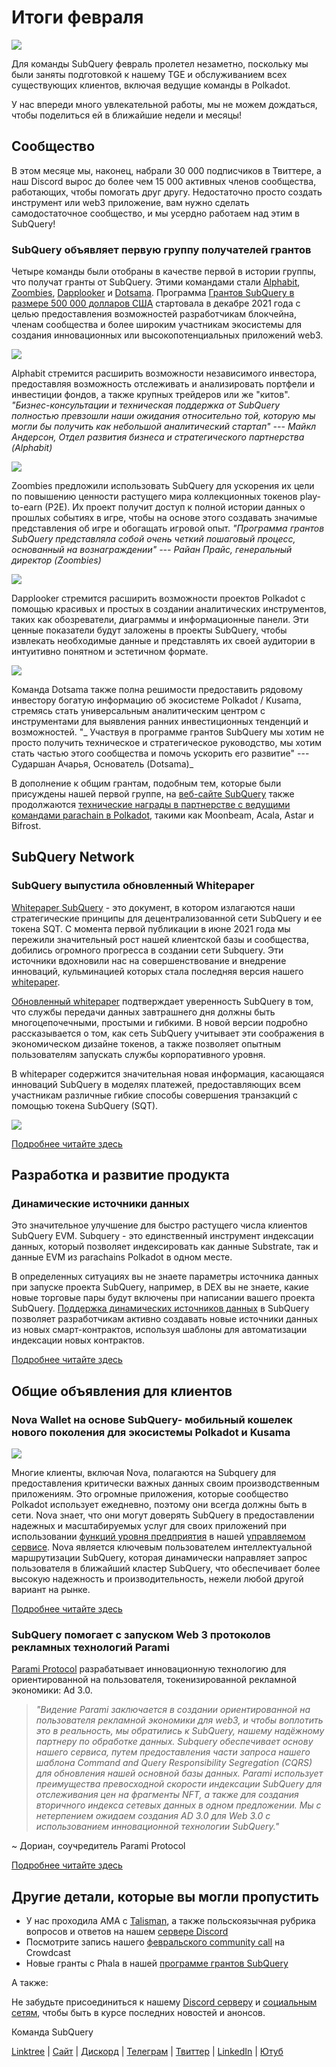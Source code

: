# Итоги февраля

![](https://miro.medium.com/max/1400/1*T3DLiAKSIy-AjRia_JJjow.png)

Для команды SubQuery февраль пролетел незаметно, поскольку мы были заняты подготовкой к нашему TGE и обслуживанием всех существующих клиентов, включая ведущие команды в Polkadot.

У нас впереди много увлекательной работы, мы не можем дождаться, чтобы поделиться ей в ближайшие недели и месяцы!

## Сообщество

В этом месяце мы, наконец, набрали 30 000 подписчиков в Твиттере, а наш Discord вырос до более чем 15 000 активных членов сообщества, работающих, чтобы помогать друг другу. Недостаточно просто создать инструмент или web3 приложение, вам нужно сделать самодостаточное сообщество, и мы усердно работаем над этим в SubQuery!

### SubQuery объявляет первую группу получателей грантов

Четыре команды были отобраны в качестве первой в истории группы, что получат гранты от SubQuery. Этими командами стали [Alphabit](https://www.polkadata.xyz/), [Zoombies](https://zoombies.world/), [Dapplooker](https://dapplooker.com/) и [Dotsama](http://dotsama.ai/). Программа [ Грантов SubQuery в размере 500 000 долларов США](https://subquery.network/grants) стартовала в декабре 2021 года с целью предоставления возможностей разработчикам блокчейна, членам сообщества и более широким участникам экосистемы для создания инновационных или высокопотенциальных приложений web3.

![](https://miro.medium.com/max/1400/1*tBnWK4svpGbGuP3mCXyGDg.png)

Alphabit стремится расширить возможности независимого инвестора, предоставляя возможность отслеживать и анализировать портфели и инвестиции фондов, а также крупных трейдеров или же "китов". _"Бизнес-консультации и техническая поддержка от SubQuery полностью превзошли наши ожидания относительно той, которую мы могли бы получить как небольшой аналитический стартап" --- Майкл Андерсон, Отдел развития бизнеса и стратегического партнерства (Alphabit)_

![](https://miro.medium.com/max/1400/1*TpHBDhA7WqNGTOxz9LpifQ.png)

Zoombies предложили использовать SubQuery для ускорения их цели по повышению ценности растущего мира коллекционных токенов play-to-earn (P2E). Их проект получит доступ к полной истории данных о прошлых событиях в игре, чтобы на основе этого создавать значимые представления об игре и обогащать игровой опыт. _"Программа грантов SubQuery представляла собой очень четкий пошаговый процесс, основанный на вознаграждении" --- Райан Прайс, генеральный директор (Zoombies)_

![](https://miro.medium.com/max/1400/1*4rPD0g-pC3MOU5M5vAtS4w.png)

Dapplooker стремится расширить возможности проектов Polkadot с помощью красивых и простых в создании аналитических инструментов, таких как обозреватели, диаграммы и информационные панели. Эти ценные показатели будут заложены в проекты SubQuery, чтобы извлекать необходимые данные и представлять их своей аудитории в интуитивно понятном и эстетичном формате.

![](https://miro.medium.com/max/1400/1*kC8QYVvlUZwUfgXTBFQbgg.png)

Команда Dotsama также полна решимости предоставить рядовому инвестору богатую информацию об экосистеме Polkadot / Kusama, стремясь стать универсальным аналитическим центром с инструментами для выявления ранних инвестиционных тенденций и возможностей. "_ Участвуя в программе грантов SubQuery мы хотим не просто получить техническое и стратегическое руководство, мы хотим стать частью этого сообщества и помочь ускорить его развитие" --- Сударшан Ачарья, Основатель (Dotsama)_

В дополнение к общим грантам, подобным тем, которые были присуждены нашей первой группе, на [веб-сайте SubQuery](https://subquery.network/grants) также продолжаются [технические награды в партнерстве с ведущими командами parachain в Polkadot](../blogs/20220127-grants-bounties.md), такими как Moonbeam, Acala, Astar и Bifrost.

## SubQuery Network

### SubQuery выпустила обновленный Whitepaper

[Whitepaper SubQuery](https://static.subquery.network/whitepaper.pdf) - это документ, в котором излагаются наши стратегические принципы для децентрализованной сети SubQuery и ее токена SQT. С момента первой публикации в июне 2021 года мы пережили значительный рост нашей клиентской базы и сообщества, добились огромного прогресса в создании сети Subquery. Эти источники вдохновили нас на совершенствование и внедрение инноваций, кульминацией которых стала последняя версия нашего [whitepaper](https://static.subquery.network/whitepaper.pdf).

[Обновленный whitepaper](https://static.subquery.network/whitepaper.pdf) подтверждает уверенность SubQuery в том, что службы передачи данных завтрашнего дня должны быть многоцепочечными, простыми и гибкими. В новой версии подробно рассказывается о том, как сеть SubQuery учитывает эти соображения в экономическом дизайне токенов, а также позволяет опытным пользователям запускать службы корпоративного уровня.

В whitepaper содержится значительная новая информация, касающаяся инноваций SubQuery в моделях платежей, предоставляющих всем участникам различные гибкие способы совершения транзакций с помощью токена SubQuery (SQT).

![](https://miro.medium.com/max/1400/1*EhLefs3-lb47y2LC4Z6jWA.png)

[Подробнее читайте здесь](../blogs/20220216-whitepaper-update.md)

## Разработка и развитие продукта

### Динамические источники данных

Это значительное улучшение для быстро растущего числа клиентов SubQuery EVM. Subquery - это единственный инструмент индексации данных, который позволяет индексировать как данные Substrate, так и данные EVM из parachains Polkadot в одном месте.

В определенных ситуациях вы не знаете параметры источника данных при запуске проекта SubQuery, например, в DEX вы не знаете, какие новые торговые пары будут включены при написании вашего проекта SubQuery. [Поддержка динамических источников данных](https://university.subquery.network/build/dynamicdatasources.html) в SubQuery позволяет разработчикам активно создавать новые источники данных из новых смарт-контрактов, используя шаблоны для автоматизации индексации новых контрактов.

[Подробнее читайте здесь](https://university.subquery.network/build/dynamicdatasources.html)

## Общие объявления для клиентов

### Nova Wallet на основе SubQuery- мобильный кошелек нового поколения для экосистемы Polkadot и Kusama

![](https://miro.medium.com/max/1400/1*NkYmEpYLpZYFRkANrvpwPw.png)

Многие клиенты, включая Nova, полагаются на Subquery для предоставления критически важных данных своим производственным приложениям. Это огромные приложения, которые сообщество Polkadot использует ежедневно, поэтому они всегда должны быть в сети. Nova знает, что они могут доверять SubQuery в предоставлении надежных и масштабируемых услуг для своих приложений при использовании [функций уровня предприятия](https://blog.subquery.network/blogs/20211228-enterprise-hosted.html) в нашей [управляемом сервисе](https://project.subquery.network/). Nova является ключевым пользователем интеллектуальной маршрутизации SubQuery, которая динамически направляет запрос пользователя в ближайший кластер SubQuery, что обеспечивает более высокую надежность и производительность, нежели любой другой вариант на рынке.

[Подробнее читайте здесь](../customer_announcements/20220210-nova-wallet.md)

### SubQuery помогает с запуском Web 3 протоколов рекламных технологий Parami

[Parami Protocol](https://parami.io/) разрабатывает инновационную технологию для ориентированной на пользователя, токенизированной рекламной экономики: Ad 3.0.

> _"Видение Parami заключается в создании ориентированной на пользователя рекламной экономики для web3, и чтобы воплотить это в реальность, мы обратились к SubQuery, нашему надёжному партнеру по обработке данных. Subquery обеспечивает основу нашего сервиса, путем предоставления части запроса нашего шаблона Command and Query Responsibility Segregation (CQRS) для обновления нашей основной базы данных. Parami использует преимущества превосходной скорости индексации SubQuery для отслеживания цен на фрагменты NFT, а также для создания вторичного индекса сетевых данных в одном предложении. Мы с нетерпением ожидаем создания AD 3.0 для Web 3.0 с использованием инновационной технологии SubQuery."_

~ Дориан, соучредитель Parami Protocol

[Подробнее читайте здесь](../customer_announcements/20220222-parami.md)

## Другие детали, которые вы могли пропустить

- У нас проходила АМА с [Talisman](https://talisman.xyz/), а также польскоязычная рубрика вопросов и ответов на нашем [сервере Discord](https://discord.com/channels/796198414798028831/796198414798028834)
- Посмотрите запись нашего [февральского community call](https://www.crowdcast.io/e/subquery-sessions-february) на Crowdcast
- Новые гранты с Phala в нашей [программе грантов SubQuery](https://subquery.network/grants)

А также:

Не забудьте присоединиться к нашему [Discord серверу](https://discord.com/invite/subquery) и [социальным сетям](https://linktr.ee/subquerynetwork), чтобы быть в курсе последних новостей и анонсов.

Команда SubQuery

[Linktree](https://linktr.ee/subquerynetwork) | [Сайт](https://subquery.network/) | [Дискорд](https://discord.com/invite/78zg8aBSMG) | [Телеграм](https://t.me/subquerynetwork) | [Твиттер](https://twitter.com/subquerynetwork) | [LinkedIn](https://www.linkedin.com/company/subquery) | [Ютуб](https://www.youtube.com/channel/UCi1a6NUUjegcLHDFLr7CqLw)
